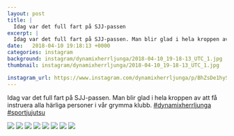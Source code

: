 ```yaml
---
layout: post
title: |
  Idag var det full fart på SJJ-passen
excerpt: |
  Idag var det full fart på SJJ-passen. Man blir glad i hela kroppen av att få instruera alla härliga personer i vår grymma klubb.  
date:   2018-04-10 19:18:13 +0000
categories: instagram
background: instagram/dynamixherrljunga/2018-04-10_19-18-13_UTC_1.jpg
thumbnail: instagram/dynamixherrljunga/2018-04-10_19-18-13_UTC_1.jpg

instagram_url: https://www.instagram.com/dynamixherrljunga/p/BhZsDe1hyS-
---
```

Idag var det full fart på SJJ-passen. Man blir glad i hela kroppen av att få instruera alla härliga personer i vår grymma klubb. [#dynamixherrljunga](https://www.instagram.com/explore/tags/dynamixherrljunga/) [#sportjujutsu](https://www.instagram.com/explore/tags/sportjujutsu/)



<img src='{{ site.baseurl }}/instagram/dynamixherrljunga/2018-04-10_19-18-13_UTC_1.jpg' class='img-fluid' />


<img src='{{ site.baseurl }}/instagram/dynamixherrljunga/2018-04-10_19-18-13_UTC_2.jpg' class='img-fluid' />


<img src='{{ site.baseurl }}/instagram/dynamixherrljunga/2018-04-10_19-18-13_UTC_3.jpg' class='img-fluid' />


<img src='{{ site.baseurl }}/instagram/dynamixherrljunga/2018-04-10_19-18-13_UTC_4.jpg' class='img-fluid' />


<img src='{{ site.baseurl }}/instagram/dynamixherrljunga/2018-04-10_19-18-13_UTC_5.jpg' class='img-fluid' />


<img src='{{ site.baseurl }}/instagram/dynamixherrljunga/2018-04-10_19-18-13_UTC_6.jpg' class='img-fluid' />


<img src='{{ site.baseurl }}/instagram/dynamixherrljunga/2018-04-10_19-18-13_UTC_7.jpg' class='img-fluid' />


<img src='{{ site.baseurl }}/instagram/dynamixherrljunga/2018-04-10_19-18-13_UTC_8.jpg' class='img-fluid' />
